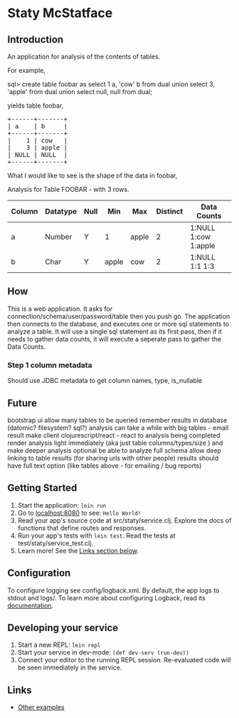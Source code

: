 # Staty McStatface

## Introduction

An application for analysis of the contents of tables.

For example,

sql> create table foobar as select 1 a, 'cow' b from dual union select 3, 'apple' from dual union select null, null from dual;

yields table foobar,

<pre>
+------+-------+
| a    | b     |
+------+-------+
|    1 | cow   |
|    3 | apple |
| NULL | NULL  |
+------+-------+
</pre>

What I would like to see is the shape of the data in foobar,
 
Analysis for Table FOOBAR - with 3 rows.

| Column | Datatype | Null | Min   | Max   | Distinct | Data Counts          | 
| ------ | -------- | ---- | ----- | ---   | -------- | -------------------- |
| a      | Number   | Y    | 1     | apple | 2        | 1:NULL 1:cow 1:apple |
| b      | Char     | Y    | apple | cow   | 2        | 1:NULL 1:1 1:3       |


## How

This is a web application.   It asks for connection/schema/user/password/table then you push go.
The application then connects to the database, and executes one or more sql statements to analyze
a table.  It will use a single sql statement as its first pass, then if it needs to gather 
data counts, it will execute a seperate pass to gather the Data Counts.

### Step 1 column metadata

Should use JDBC metadata to get column names, type, is_nullable
   


## Future

bootstrap ui
allow many tables to be queried
remember results in database (datomic? filesystem? sql?)
analysis can take a while with big tables - email result
make client clojurescript/react - react to analysis being completed
render analysis light immediately (aka just table columns/types/size ) and make deeper analysis optional
be able to analyze full schema
allow deep linking to table results (for sharing urls with other people)
results should have full text option (like tables above - for emailing / bug reports)


## Getting Started

1. Start the application: `lein run`
2. Go to [localhost:8080](http://localhost:8080/) to see: `Hello World!`
3. Read your app's source code at src/staty/service.clj. Explore the docs of functions
   that define routes and responses.
4. Run your app's tests with `lein test`. Read the tests at test/staty/service_test.clj.
5. Learn more! See the [Links section below](#links).


## Configuration

To configure logging see config/logback.xml. By default, the app logs to stdout and logs/.
To learn more about configuring Logback, read its [documentation](http://logback.qos.ch/documentation.html).


## Developing your service

1. Start a new REPL: `lein repl`
2. Start your service in dev-mode: `(def dev-serv (run-dev))`
3. Connect your editor to the running REPL session.
   Re-evaluated code will be seen immediately in the service.

## Links
* [Other examples](https://github.com/pedestal/samples)

